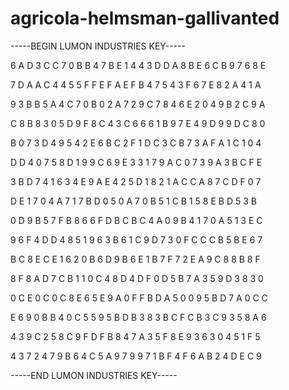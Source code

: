 # agricola-helmsman-gallivanted

-----BEGIN LUMON INDUSTRIES KEY-----

6 A D 3 C C 7 0 B B 4 7 B E 1 4 4 3 D D A 8 B E 6 C B 9 7 6 8 E

7 D A A C 4 4 5 5 F F E F A E F B 4 7 5 4 3 F 6 7 E 8 2 A 4 1 A

9 3 B B 5 A 4 C 7 0 B 0 2 A 7 2 9 C 7 8 4 6 E 2 0 4 9 B 2 C 9 A

C 8 B 8 3 0 5 D 9 F 8 C 4 3 C 6 6 6 1 B 9 7 E 4 9 D 9 9 D C 8 0

B 0 7 3 D 4 9 5 4 2 E 6 B C 2 F 1 D C 3 C B 7 3 A F A 1 C 1 0 4

D D 4 0 7 5 8 D 1 9 9 C 6 9 E 3 3 1 7 9 A C 0 7 3 9 A 3 B C F E

3 B D 7 4 1 6 3 4 E 9 A E 4 2 5 D 1 8 2 1 A C C A 8 7 C D F 0 7

D E 1 7 0 4 A 7 1 7 B D 0 5 0 A 7 0 B 5 1 C B 1 5 8 E B D 5 3 B

0 D 9 B 5 7 F B 8 6 6 F D B C B C 4 A 0 9 B 4 1 7 0 A 5 1 3 E C

9 6 F 4 D D 4 8 5 1 9 6 3 B 6 1 C 9 D 7 3 0 F C C C B 5 B E 6 7

B C 8 E C E 1 6 2 0 B 6 D 9 B 6 E 1 B 7 F 7 2 E A 9 C 8 8 B 8 F

8 F 8 A D 7 C B 1 1 0 C 4 8 D 4 D F 0 D 5 B 7 A 3 5 9 D 3 8 3 0

0 C E 0 C 0 C 8 E 6 5 E 9 A 0 F F B D A 5 0 0 9 5 B D 7 A 0 C C

E 6 9 0 B B 4 0 C 5 5 9 5 B D B 3 8 3 B C F C B 3 C 9 3 5 8 A 6

4 3 9 C 2 5 8 C 9 F D F B 8 4 7 A 3 5 F 8 E 9 3 6 3 0 4 5 1 F 5

4 3 7 2 4 7 9 B 6 4 C 5 A 9 7 9 9 7 1 B F 4 F 6 A B 2 4 D E C 9

-----END LUMON INDUSTRIES KEY-----
